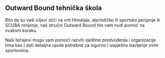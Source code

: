 ## Outward Bound tehnička škola

Bilo da su vaši ciljevi stići na vrh Himalaje, alpnističko ili sportsko penjanje ili SCUBA ronjenje, naš stručni Outward Bound tim vam nudi pomoć na svakom koraku.

Naši tečajevi mogu vam pomoći razviti vještine predvođenja i organizacije tima kao i dati detaljne upute potrebne za sigurno i uspješno bavljenje ovim sportovima.
